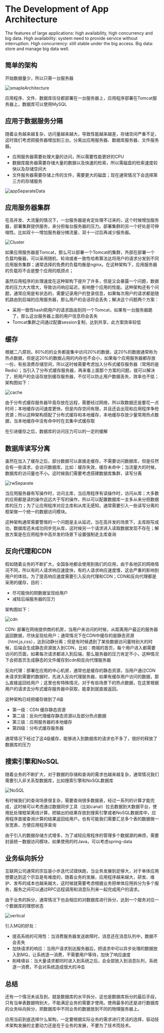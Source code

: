 # The Development of App Architecture

The features of large applications: high availability, high concurrency and big data. High availability: system need to provide service without interruption. High concurrency: still stable under the big access. Big data: store and manage big data well.
<!--more-->

## 简单的架构

开始数据量少，所以只需一台服务器

![smapleArchitecture](smapleArchitecture.png "smapleArchitecture")

应用程序、文件、数据库往往都部署在一台服务器上，应用程序部署在Tomcat服务器上，数据库可以使用MySQL

## 应用于数据服务分隔

随着业务越来越复杂，访问量越来越大，导致性能越来越差，存储空间严重不足，这时我们考虑把服务器增加到三台。分离出应用服务器、数据库服务器、文件服务器。

- 应用服务器需要处理大量的访问，所以需要性能更好的CPU
- 数据库服务器需要存储大量的数据以及快速的检索，所以需磁盘的检索速度较快以及存储空间大
- 文件服务器需要存储上传的文件，需要更大的磁盘；现在通常情况下会选择第三方的存储服务

![appSeparateData](appSeparateData.png "appSeparateData")

## 应用服务器集群

在高并发、大流量的情况下，一台服务器是肯定处理不过来的，这个时候增加服务器，部署集群提供服务，来分担每台服务器的压力。部署集群的另一个好处是可伸缩性。比如双十一增加服务器分摊流量，双十一过后再减少服务器。

![Cluster](Cluster.png "Cluster")

如果应用服务器是Tomcat，那么可以部署一个Tomcat的集群，外部在部署一个负载均衡器，可以采用随机、轮询或者一致性哈希算法达将用户的请求分发到不同应用服务集群；通常选择的免费的负载均衡是nginx。在这种架构下，应用服务器的负载将不会是整个应用的瓶颈点；

虽然应用程序的处理速度在这种架构下提升了许多，但是又会暴露一个问题，数据库的压力大大增大，导致访问响应延迟，影响整个应用的性能。这种架构还有个问题，通常应用是有状态的，需要记录用户的登录信息，如果每次用户的请求都是随机路由到后端的应用服务器，那么用户的会话将会丢失；解决这个问题两个方案：

- 采用一致性hash把用户的请求路由到同一个Tomcat，如果有一台服务器跪了，那么这台服务器上面的用户信息将会丢失
- Tomcat集群之间通过配置session复制，达到共享，此方案效率较低

## 缓存

根据二八原则，80%的的业务都是集中访问20%的数据，这20%的数据通常称为热点数据，但是这20%的数据占用的内存也不会小，如果每个应用服务器都存放一份，有些浪费存储空间，所以这时候需要考虑加入分布式缓存服务器（常用的是Redis）；当引入了分布式缓存服务器，再来看上面那个方案的问题，就可以解决了，把用户的会话存放到缓存服务器，不仅可以防止用户数据丢失，效率也不低；架构图如下：

![cache](cache.png "cache")

由于分布式缓存服务器毕竟存放在远程，需要经过网络，所以取数据还是要花一点时间；本地缓存访问速度更快，但是内存空间有限，并且还会出现和应用程序争抢资源；所以这种架构搭配了分布式缓存和本地缓存，本地缓存存放少量常用热点数据，当本地缓存中没有命中时在去集中式缓存取

在引进缓存之后，数据库的访问压力可以的一定的缓解

## 数据库读写分离

虽然在加入了缓存之后，部分数据可以直接走缓存，不需要访问数据库，但是任然会有一些请求，会访问数据库，比如：缓存失效，缓存未命中；当流量大的时候，数据库的访问量也不小。这时候我们需要考虑搭建数据库集群，读写分离

![rwSeparate](rwSeparate.png "rwSeparate")

当应用服务器有写操作时，访问主库，当应用程序有读操作时，访问从库；大多数的应用都是读的操作远远大于写的操作，所以可以配置数据库一主多从来分担数据库的压力；为了让应用程序对应主库和从库无感知，通常需要引入一些读写分离的框架做一个统一的数据访问模块。

这种架构通常需要警惕的一个问题是主从延迟，当在高并发的场景下，主库刚写成功，数据库还未成功同步完从库，这时候另一个请求进入读取数据发现不存在；解放方案是在应用程序中高并发的场景下设置强制走主库查询

## 反向代理和CDN

假如随着业务的不断扩大，全国各地都会使用到我们的应用，由于各地区的网络情况不同，所以有的人请求响应速度快，有的人请求响应速度慢，这会严重的影响到用户的体验。为了提高响应速度需要引入反向代理和CDN；CDN和反向代理都是采用的缓存，目的：

- 尽可能快的把数据呈现给用户
- 减轻后端服务器的压力

架构图如下：

![cdn](cdn.png "cdn")

CDN: 部署在网络提供商的机房，当用户来访问的时候，从距离用户最近的服务器返回数据，尽快呈现给用户；通常情况下在CDN中缓存的是静态资源（html,js,css），达到动静分离；但是有时候遇到了某些数据访问量特别大的时候，后端会生成静态资源放入到CDN，比如：商城的首页，每个用户进入都需要访问的页面，如果每次请求都进入到后端，那么服务器的压力肯定不小，这种情况下会把首页生成静态的文件缓存到cdn和反向代理服务器

反向代理：部署在应用的中心机房，通常也是缓存的静态资源，当用户通过CDN未请求到需要的数据时，先进入反向代理服务器，如果有缓存用户访问的数据，那么直接返回给用户；这里也有特殊情况，对于有些场景下的热点数据，在这里根据用户的请求去分布式缓存服务器中获取，能拿到就直接返回。

这种架构已经把缓存做到了4级

- 第一级：CDN 缓存静态资源
- 第二级：反向代理缓存静态资源以及部分热点数据
- 第三级：应用服务器的本地缓存
- 第四级：分布式缓存服务器

通常情况下经过了这4级缓存，能够进入到数据库的请求也不多了，很好的释放了数据库的压力

## 搜索引擎和NoSQL

随着业务的不断扩大，对于数据的存储和查询的需求也越来越复杂，通常情况我们需要引入非关系型数据库，比如搜索引擎和NoSQL数据库

![NoSQL](NoSQL.png "NoSQL")

有时候我们的查询场景很复杂，需要查询很多数据表，经过一系列的计算才能完成，这时候可以考虑通过数据同步工具（比如canal）拉去数据到大数据平台，使用批处理框架离线计算，把输出的结果存放到搜索引擎或者NoSQL数据库中，应用程序直接查询计算的结果返回给用户。也有可能我们需要汇总多个表的数据做一张宽表，方便应用程序查询

由于引入的数据存储方式增多，为了减轻应用程序的管理多个数据源的麻烦，需要封装统一数据访问模块，如果使用的时Java，可以考虑spring-data

## 业务纵向拆分

互联网公司通常的宗旨是小步迭代试错快跑，当业务发展到足够大，对于单体应用想要达到这个宗旨是有难度的，随着业务的发展，应用程序越来越大，研发、维护、发布的成本也越来越大，这时候就需要考虑根据业务把单体应用拆分为多个服务，服务之间可以通过RPC远程调用和消息队列来一起完成用户的请求。

由于业务的拆分，通常情况下也会相应的对数据库进行拆分，达到一个服务对应一个数据库的理想状态

![vertical](vertical.png "vertical")

引入MQ的好处：

- 提高系统的可用性：当消费服务器发送故障时，消息还在消息队列中，数据不会丢失
- 加快请求的响应：当用户请求到达服务器后，把请求中可以异步处理的数据放入到MQ，让系统逐一消费，不需要用户等待，加快了响应速度
- 削峰填谷：当大量请求都同时进入到系统之后，会全部放入到消息队列，系统逐一消费，不会对系统造成很大的冲击

## 总结

还有一个情况未谈及到，就是数据库的水平拆分，这也是数据库拆分的最后手段，只有当单表数据特别大，不能满足业务的需要才使用。使用最多的还是进行数据库的业务纵向拆分，把数据库中不同业务的数据放到不同的物理服务器上。

应用当前到底选择什么架构，一定要根据实际业务的需求进行灵活的选择，驱动技术架构发展的主要动力还是在于业务的发展，不要为了技术而技术。

